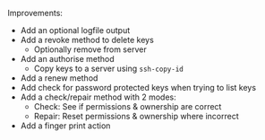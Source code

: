 
Improvements:

- Add an optional logfile output
- Add a revoke method to delete keys
	- Optionally remove from server
- Add an authorise method
	- Copy keys to a server using `ssh-copy-id`
- Add a renew method
- Add check for password protected keys when trying to list keys
- Add a check/repair method with 2 modes:
	- Check: See if permissions & ownership are correct
	- Repair: Reset permissions & ownership where incorrect
- Add a finger print action
